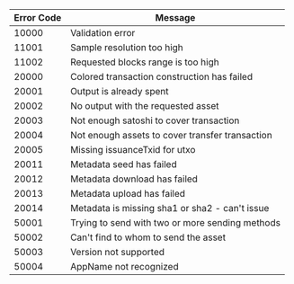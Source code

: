 | Error Code | Message                                         |
| ---------- | ----------------------------------------------- |
| 10000      | Validation error                                |
| 11001      | Sample resolution too high                      |
| 11002      | Requested blocks range is too high              |
| 20000      | Colored transaction construction has failed     |
| 20001      | Output is already spent                         |
| 20002      | No output with the requested asset              |
| 20003      | Not enough satoshi to cover transaction         |
| 20004      | Not enough assets to cover transfer transaction |
| 20005      | Missing issuanceTxid for utxo                   |
| 20011      | Metadata seed has failed                        |
| 20012      | Metadata download has failed                    |
| 20013      | Metadata upload has failed                      |
| 20014      | Metadata is missing sha1 or sha2 - can't issue  |
| 50001      | Trying to send with two or more sending methods |
| 50002      | Can't find to whom to send the asset            |
| 50003      | Version not supported                           |
| 50004      | AppName not recognized                          |